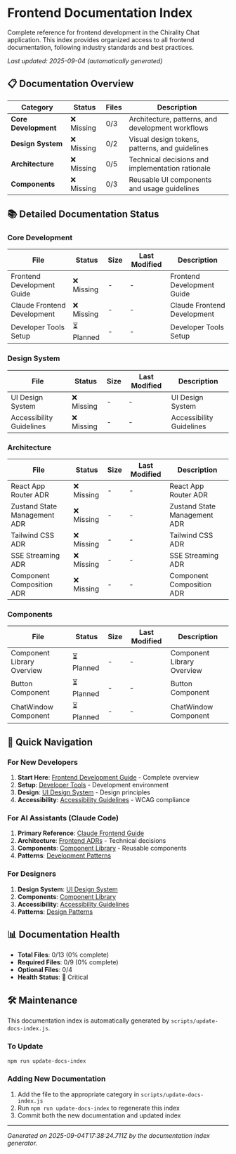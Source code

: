 # Frontend Documentation Index

Complete reference for frontend development in the Chirality Chat application. This index provides organized access to all frontend documentation, following industry standards and best practices.

*Last updated: 2025-09-04 (automatically generated)*

## 📋 Documentation Overview

| Category | Status | Files | Description |
|----------|---------|-------|-------------|
| **Core Development** | ❌ Missing | 0/3 | Architecture, patterns, and development workflows |
| **Design System** | ❌ Missing | 0/2 | Visual design tokens, patterns, and guidelines |
| **Architecture** | ❌ Missing | 0/5 | Technical decisions and implementation rationale |
| **Components** | ❌ Missing | 0/3 | Reusable UI components and usage guidelines |

## 📚 Detailed Documentation Status

### Core Development

| File | Status | Size | Last Modified | Description |
|------|---------|------|---------------|-------------|
| Frontend Development Guide | ❌ Missing | - | - | Frontend Development Guide |
| Claude Frontend Development | ❌ Missing | - | - | Claude Frontend Development |
| Developer Tools Setup | ⏳ Planned | - | - | Developer Tools Setup |

### Design System

| File | Status | Size | Last Modified | Description |
|------|---------|------|---------------|-------------|
| UI Design System | ❌ Missing | - | - | UI Design System |
| Accessibility Guidelines | ❌ Missing | - | - | Accessibility Guidelines |

### Architecture

| File | Status | Size | Last Modified | Description |
|------|---------|------|---------------|-------------|
| React App Router ADR | ❌ Missing | - | - | React App Router ADR |
| Zustand State Management ADR | ❌ Missing | - | - | Zustand State Management ADR |
| Tailwind CSS ADR | ❌ Missing | - | - | Tailwind CSS ADR |
| SSE Streaming ADR | ❌ Missing | - | - | SSE Streaming ADR |
| Component Composition ADR | ❌ Missing | - | - | Component Composition ADR |

### Components

| File | Status | Size | Last Modified | Description |
|------|---------|------|---------------|-------------|
| Component Library Overview | ⏳ Planned | - | - | Component Library Overview |
| Button Component | ⏳ Planned | - | - | Button Component |
| ChatWindow Component | ⏳ Planned | - | - | ChatWindow Component |

## 🔗 Quick Navigation

### For New Developers
1. **Start Here**: [Frontend Development Guide](../FRONTEND_DEVELOPMENT.md) - Complete overview
2. **Setup**: [Developer Tools](../DEVELOPER-TOOLS.md) - Development environment
3. **Design**: [UI Design System](../docs/UI_DESIGN_SYSTEM.md) - Design principles
4. **Accessibility**: [Accessibility Guidelines](../ACCESSIBILITY.md) - WCAG compliance

### For AI Assistants (Claude Code)
1. **Primary Reference**: [Claude Frontend Guide](../CLAUDE_FRONTEND.md)
2. **Architecture**: [Frontend ADRs](../docs/adr/frontend/) - Technical decisions
3. **Components**: [Component Library](../docs/components/) - Reusable components
4. **Patterns**: [Development Patterns](../FRONTEND_DEVELOPMENT.md#development-patterns)

### For Designers
1. **Design System**: [UI Design System](../docs/UI_DESIGN_SYSTEM.md)
2. **Components**: [Component Library](../docs/components/)
3. **Accessibility**: [Accessibility Guidelines](../ACCESSIBILITY.md)
4. **Patterns**: [Design Patterns](../docs/UI_DESIGN_SYSTEM.md#component-guidelines)

## 📊 Documentation Health

- **Total Files**: 0/13 (0% complete)
- **Required Files**: 0/9 (0% complete)
- **Optional Files**: 0/4
- **Health Status**: 🔴 Critical

## 🛠️ Maintenance

This documentation index is automatically generated by `scripts/update-docs-index.js`.

### To Update
```bash
npm run update-docs-index
```

### Adding New Documentation
1. Add the file to the appropriate category in `scripts/update-docs-index.js`
2. Run `npm run update-docs-index` to regenerate this index
3. Commit both the new documentation and updated index

---

*Generated on 2025-09-04T17:38:24.711Z by the documentation index generator.*
